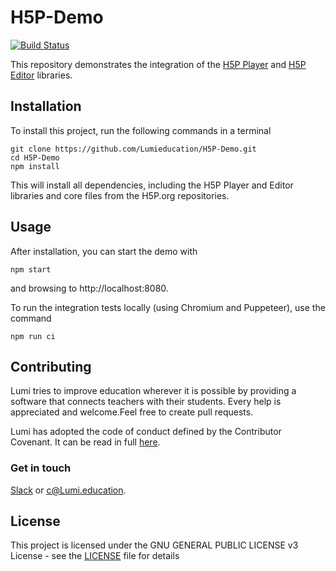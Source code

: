 # H5P-Demo

[![Build Status](https://travis-ci.org/Lumieducation/H5P-Demo.svg?branch=master)](https://travis-ci.org/Lumieducation/H5P-Demo)

This repository demonstrates the integration of the [H5P Player](https://github.com/Lumieducation/H5P-Nodejs-library) and [H5P Editor](https://github.com/Lumieducation/H5P-Editor-Nodejs-library) libraries.

## Installation

To install this project, run the following commands in a terminal

    git clone https://github.com/Lumieducation/H5P-Demo.git
    cd H5P-Demo
    npm install

This will install all dependencies, including the H5P Player and Editor libraries and core files from the H5P.org repositories.

## Usage

After installation, you can start the demo with

    npm start

and browsing to http://localhost:8080.

To run the integration tests locally (using Chromium and Puppeteer), use the command

    npm run ci

## Contributing

Lumi tries to improve education wherever it is possible by providing a software that connects teachers with their students. Every help is appreciated and welcome.Feel free to create pull requests.

Lumi has adopted the code of conduct defined by the Contributor Covenant. It can be read in full [here](./CODE-OF-CONDUCT.md).

### Get in touch

[Slack](https://join.slack.com/t/lumi-education/shared_invite/enQtMjY0MTM2NjIwNDU0LWU3YzVhZjdkNGFjZGE1YThjNzBiMmJjY2I2ODk2MzAzNDE3YzI0MmFkOTdmZWZhOTBmY2RjOTc3ZmZmOWMxY2U) or [c@Lumi.education](mailto:c@Lumi.education).

## License

This project is licensed under the GNU GENERAL PUBLIC LICENSE v3 License - see the [LICENSE](LICENSE) file for details